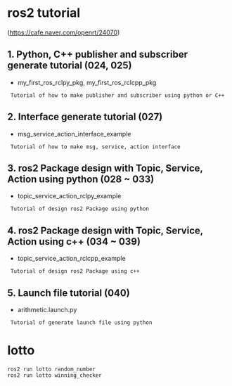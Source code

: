# ros2 tutorial
(https://cafe.naver.com/openrt/24070)

## 1. Python, C++ publisher and subscriber generate tutorial (024, 025)
* my_first_ros_rclpy_pkg, my_first_ros_rclcpp_pkg
```  
 Tutorial of how to make publisher and subscriber using python or C++
```

## 2. Interface generate tutorial (027)
* msg_service_action_interface_example
```  
 Tutorial of how to make msg, service, action interface 
```

## 3. ros2 Package design with Topic, Service, Action using python (028 ~ 033)
* topic_service_action_rclpy_example
```  
 Tutorial of design ros2 Package using python 
```

## 4. ros2 Package design with Topic, Service, Action using c++ (034 ~ 039)
* topic_service_action_rclcpp_example
```  
 Tutorial of design ros2 Package using c++ 
```

## 5. Launch file tutorial (040) 
* arithmetic.launch.py
```  
 Tutorial of generate launch file using python 
```

# lotto 
```
ros2 run lotto random_number 
ros2 run lotto winning_checker 

```
